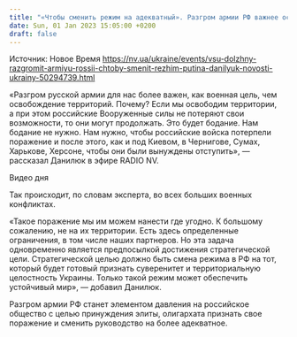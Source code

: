 ```yaml
---
title: "«Чтобы сменить режим на адекватный». Разгром армии РФ важнее освобождения территорий — Данилюк"
date: Sun, 01 Jan 2023 15:05:00 +0200
draft: false
---
```

Источник: Новое Время https://nv.ua/ukraine/events/vsu-dolzhny-razgromit-armiyu-rossii-chtoby-smenit-rezhim-putina-danilyuk-novosti-ukrainy-50294739.html


«Разгром русской армии для нас более важен, как военная цель, чем освобождение территорий. Почему? Если мы освободим территории, а при этом российские Вооруженные силы не потеряют свои возможности, то они могут продолжать. Это будет бодание. Нам бодание не нужно. Нам нужно, чтобы российские войска потерпели поражение и после этого, как и под Киевом, в Чернигове, Сумах, Харькове, Херсоне, чтобы они были вынуждены отступить», — рассказал Данилюк в эфире RADIO NV.

 Видео дня   

Так происходит, по словам эксперта, во всех больших военных конфликтах.

«Такое поражение мы им можем нанести где угодно. К большому сожалению, не на их территории. Есть здесь определенные ограничения, в том числе наших партнеров. Но эта задача одновременно является предпосылкой достижения стратегической цели. Стратегической целью должно быть смена режима в РФ на тот, который будет готовый признать суверенитет и территориальную целостность Украины. Только такой режим может обеспечить устойчивый мир», — добавил Данилюк.

Разгром армии РФ станет элементом давления на российское общество с целью принуждения элиты, олигархата признать свое поражение и сменить руководство на более адекватное.
